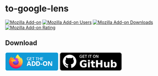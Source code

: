 # to-google-lens

[![Mozilla Add-on](https://img.shields.io/amo/v/to-google-lens)](https://addons.mozilla.org/pl/firefox/addon/to-google-lens/)
[![Mozilla Add-on Users](https://img.shields.io/amo/users/to-google-lens)](https://addons.mozilla.org/pl/firefox/addon/to-google-lens/)
[![Mozilla Add-on Downloads](https://img.shields.io/amo/dw/to-google-lens)](https://addons.mozilla.org/pl/firefox/addon/to-google-lens/)
[![Mozilla Add-on Rating](https://img.shields.io/amo/stars/to-google-lens)](https://addons.mozilla.org/pl/firefox/addon/to-google-lens/)

## Download

[![addons.mozilla.org](amo-btn.png)](https://addons.mozilla.org/pl/firefox/addon/to-google-lens/)
[![GitHub](get-it-on-github.png)](https://github.com/kabuspl/to-google-lens/releases)